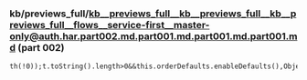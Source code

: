 ### kb/previews_full/kb__previews_full__kb__previews_full__kb__previews_full__flows__service-first__master-only@auth.har.part002.md.part001.md.part001.md.part001.md (part 002)

```md
th(!0));t.toString().length>0&&this.orderDefaults.enableDefaults(),Object.assign(r.queryParams,{[ka]:t.toString()}),this.location.replaceState(this.route
```

```
